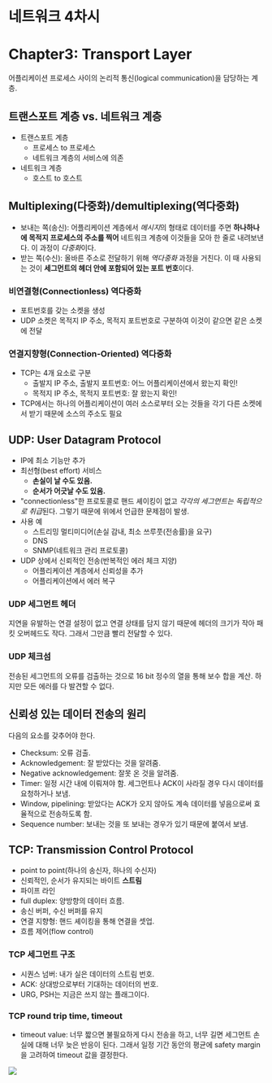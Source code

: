 # 네트워크 4차시

# Chapter3: Transport Layer
어플리케이션 프로세스 사이의 논리적 통신(logical communication)을 담당하는 계층.

## 트랜스포트 계층 vs. 네트워크 계층
- 트랜스포트 계층
    - 프로세스 to 프로세스
    - 네트워크 계층의 서비스에 의존
- 네트워크 계층
    - 호스트 to 호스트

## Multiplexing(다중화)/demultiplexing(역다중화)
- 보내는 쪽(송신): 어플리케이션 계층에서 *메시지*의 형태로 데이터를 주면 **하나하나에 목적지 프로세스의 주소를 찍어** 네트워크 계층에 이것들을 모아 한 줄로 내려보낸다. 이 과정이 *다중화*이다.
- 받는 쪽(수신): 올바른 주소로 전달하기 위해 *역다중화* 과정을 거친다. 이 때 사용되는 것이 **세그먼트의 헤더 안에 포함되어 있는 포트 번호**이다.

### 비연결형(Connectionless) 역다중화
- 포트번호를 갖는 소켓을 생성
- UDP 소켓은 목적지 IP 주소, 목적지 포트번호로 구분하여 이것이 같으면 같은 소켓에 전달

### 연결지향형(Connection-Oriented) 역다중화
- TCP는 4개 요소로 구분
    - 출발지 IP 주소, 출발지 포트번호: 어느 어플리케이션에서 왔는지 확인!
    - 목적지 IP 주소, 목적지 포트번호: 잘 왔는지 확인!
- TCP에서는 하나의 어플리케이션이 여러 소스로부터 오는 것들을 각기 다른 소켓에서 받기 때문에 소스의 주소도 필요

## UDP: User Datagram Protocol
- IP에 최소 기능만 추가
- 최선형(best effort) 서비스
    - **손실이 날 수도 있음.**
    - **순서가 어긋날 수도 있음.**
- "connectionless"한 프로토콜로 핸드 셰이킹이 없고 *각각의 세그먼트는 독립적으로 취급*된다. 그렇기 때문에 위에서 언급한 문제점이 발생.
- 사용 예
    - 스트리밍 멀티미디어(손실 감내, 최소 쓰루풋(전송률)을 요구)
    - DNS
    - SNMP(네트워크 관리 프로토콜)
- UDP 상에서 신뢰적인 전송(반복적인 에러 체크 지양)
    - 어플리케이션 계층에서 신뢰성을 추가
    - 어플리케이션에서 에러 복구

### UDP 세그먼트 헤더
지연을 유발하는 연결 설정이 없고 연결 상태를 담지 않기 때문에 헤더의 크기가 작아 패킷 오버헤드도 작다. 그래서 그만큼 빨리 전달할 수 있다.

### UDP 체크섬
전송된 세그먼트의 오류를 검출하는 것으로 16 bit 정수의 열을 통해 보수 합을 계산. 하지만 모든 에러를 다 발견할 수 없다.

## 신뢰성 있는 데이터 전송의 원리
다음의 요소를 갖추어야 한다.
- Checksum: 오류 검출.
- Acknowledgement: 잘 받았다는 것을 알려줌.
- Negative acknowledgement: 잘못 온 것을 알려줌.
- Timer: 일정 시간 내에 이뤄져야 함. 세그먼트나 ACK이 사라질 경우 다시 데이터를 요청하거나 보냄.
- Window, pipelining: 받았다는 ACK가 오지 않아도 계속 데이터를 넣음으로써 효율적으로 전송하도록 함.
- Sequence number: 보내는 것을 또 보내는 경우가 있기 때문에 붙여서 보냄.

## TCP: Transmission Control Protocol
- point to point(하나의 송신자, 하나의 수신자)
- 신뢰적인, 순서가 유지되는 바이트 **스트림**
- 파이프 라인
- full duplex: 양방향의 데이터 흐름.
- 송신 버퍼, 수신 버퍼를 유지
- 연결 지향형: 핸드 셰이킹을 통해 연결을 셋업.
- 흐름 제어(flow control)

### TCP 세그먼트 구조
- 시퀀스 넘버: 내가 실은 데이터의 스트림 번호.
- ACK: 상대방으로부터 기대하는 데이터의 번호.
- URG, PSH는 지금은 쓰지 않는 플래그이다.

### TCP round trip time, timeout
- timeout value: 너무 짧으면 불필요하게 다시 전송을 하고, 너무 길면 세그먼트 손실에 대해 너무 늦은 반응이 된다. 그래서 일정 기간 동안의 평균에 safety margin을 고려하여 timeout 값을 결정한다.

![](images/ackseqScenario.png)